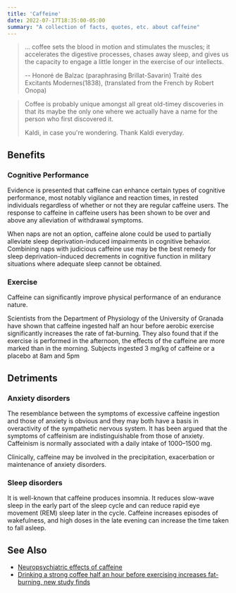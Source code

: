 ```yaml
---
title: 'Caffeine'
date: 2022-07-17T18:35:00-05:00
summary: "A collection of facts, quotes, etc. about caffeine"
---
```


> ... coffee sets the blood in motion and stimulates the muscles; it accelerates the digestive processes, chases away sleep, and gives us the capacity to engage a little longer in the exercise of our intellects.
> 
> -- Honoré de Balzac (paraphrasing Brillat-Savarin) Traité des Excitants Modernes(1838), (translated from the French by Robert Onopa)


> Coffee is probably unique amongst all great old-timey discoveries in that its maybe the only one where we actually have a name for the person who first discovered it.
> 
> Kaldi, in case you're wondering. Thank Kaldi everyday.

## Benefits

### Cognitive Performance

Evidence is presented that caffeine can enhance certain types of cognitive performance, most notably vigilance and reaction times, in rested individuals regardless of whether or not they are regular caffeine users. The response to caffeine in caffeine users has been shown to be over and above any alleviation of withdrawal symptoms.

When naps are not an option, caffeine alone could be used to partially alleviate sleep deprivation-induced impairments in cognitive behavior. Combining naps with judicious caffeine use may be the best remedy for sleep deprivation-induced decrements in cognitive function in military situations where adequate sleep cannot be obtained.

### Exercise

Caffeine can significantly improve physical performance of an endurance nature.

Scientists from the Department of Physiology of the University of Granada have shown that caffeine ingested half an hour before aerobic exercise significantly increases the rate of fat-burning. They also found that if the exercise is performed in the afternoon, the effects of the caffeine are more marked than in the morning. Subjects ingested 3 mg/kg of caffeine or a placebo at 8am and 5pm 

## Detriments

### Anxiety disorders

The resemblance between the symptoms of excessive caffeine ingestion and those of anxiety is obvious and they may both have a basis in overactivity of the sympathetic nervous system. It has been argued that the symptoms of caffeinism are indistinguishable from those of anxiety. Caffeinism is normally associated with a daily intake of 1000–1500 mg.

Clinically, caffeine may be involved in the precipitation, exacerbation or maintenance of anxiety disorders.

### Sleep disorders

It is well-known that caffeine produces insomnia. It reduces slow-wave sleep in the early part of the sleep cycle and can reduce rapid eye movement (REM) sleep later in the cycle. Caffeine increases episodes of wakefulness, and high doses in the late evening can increase the time taken to fall asleep.

## See Also

* [Neuropsychiatric effects of caffeine](https://www.cambridge.org/core/journals/advances-in-psychiatric-treatment/article/neuropsychiatric-effects-of-caffeine/7C884B2106D772F02DA114C1B75D4EBF)
* [Drinking a strong coffee half an hour before exercising increases fat-burning, new study finds](https://canal.ugr.es/uncategorized/drinking-a-strong-coffee-half-an-hour-before-exercising-increases-fat-burning-new-study-finds/)